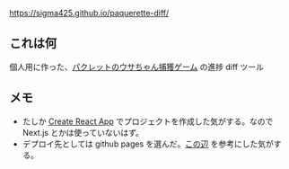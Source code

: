 https://sigma425.github.io/paquerette-diff/

## これは何
個人用に作った、[パクレットのウサちゃん捕獲ゲーム](https://store.steampowered.com/app/1628610) の進捗 diff ツール

## メモ
- たしか [Create React App](https://github.com/facebook/create-react-app) でプロジェクトを作成した気がする。なので Next.js とかは使っていないはず。
- デプロイ先としては github pages を選んだ。[この辺](https://create-react-app.dev/docs/deployment/#github-pages) を参考にした気がする。